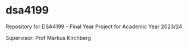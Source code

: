 # dsa4199
Repository for DSA4199 - Final Year Project for Academic Year 2023/24

Supervisor: Prof Markus Kirchberg
